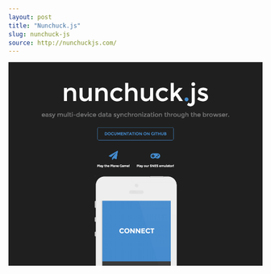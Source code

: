 ```yaml
---
layout: post
title: "Nunchuck.js"
slug: nunchuck-js
source: http://nunchuckjs.com/
---
```


<img src="/screenshots/nunchuck-js.png">

